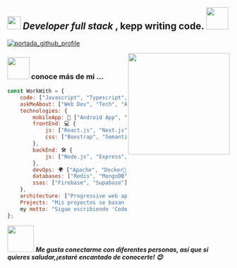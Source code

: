 <h2> <span><em><img src="https://media.giphy.com/media/WUlplcMpOCEmTGBtBW/giphy.gif" width="30"> Developer full stack
</em></span>, kepp writing code. <img src="https://media.giphy.com/media/12oufCB0MyZ1Go/giphy.gif" width="50"></h2>

[![portada_github_profile](https://media.giphy.com/media/v1.Y2lkPTc5MGI3NjExOWU2ZGRjN2Y0MThkNjYwYWIwMzZhNmYwZjkzODc0ZTdmMWEyODczMiZjdD1n/TKh6HiyVtgUox3yDyJ/giphy.gif)](https://www.youtube.com/@andrescoellogoyes)

<img align='right' src="https://media.giphy.com/media/M9gbBd9nbDrOTu1Mqx/giphy.gif" width="230">


### <img src="https://media.giphy.com/media/VgCDAzcKvsR6OM0uWg/giphy.gif" width="50"> conoce más de mi ...  

```javascript
const WorkWith = {
    code: ["Javascript", "Typescript", "SQL, "Python", "PHP"],
    askMeAbout: ["Web Dev", "Tech", "App Mobile", "Tutor"],
    technologies: {
        mobileApp: 📱 ["Android App", "Ract Native", "Flutter"],
        frontEnd: 💻 {
            js: ["React.js", "Next.js", "Redux", "Vue.js", "Graphql"],
            css: ["Boostrap", "Semantic UI", "uk-animation", "Ant Design", "Material UI", "Tailwind"]
        },
        backEnd: 🛠 {
            js: ["Node.js", "Express", "Graphql", "Hapi.js", "Jwt", "Meteor.js", "Hono.js", "Nest.js"]
        },
        devOps: 🌍 ["Apache", "Docker🐳", "Nginx", "CI/CD"],
        databases: ["Redis", "MongoDB", "MySql", "PostgreSql" "Sql Server"],
        ssas: ["Firebase", "Supabase"]
    },
    architecture: ["Progressive web applications", "Single page applications", "Server side rendering"],
    Projects: "Mis proyectos se basan principalmente en internet con tecnologias web, aun que aveces desarrollo algo diferente para setup o mobile",
    my motto: "Sigue escribiendo 'Code', no se trata de solo sentarte ah escribir codigo, pero aveces se entiendo mucho mejor las cosas cuando se empieza hacer y darle formar con el trascurrir el tiempo. ( Las ideas no vienen completamente formadas, solo se vuelven claras cuando trabajas en ellas, SOLO TIENES QUE EMPEZAR ) Mark Zuckerberg "
};
```

<img src="https://media.giphy.com/media/LnQjpWaON8nhr21vNW/giphy.gif" width="60"> <em><b>Me gusta conectarme con diferentes personas, así que si quieres saludar,<b>¡estaré encantado de conocerte!</b> 😊</em>
